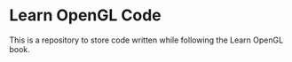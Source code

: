 # Learn OpenGL Code

This is a repository to store code written while following the Learn OpenGL book.